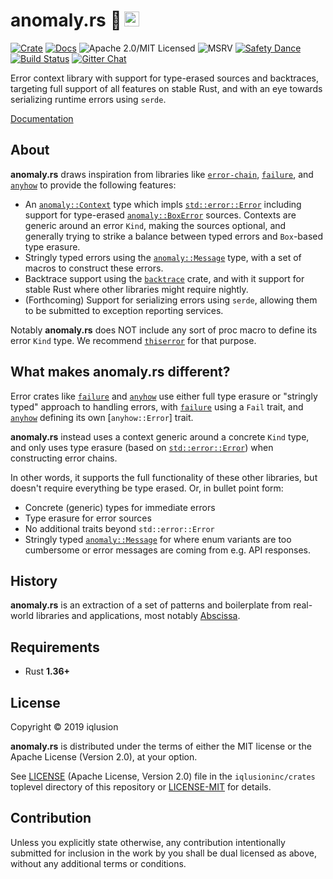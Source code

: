 # anomaly.rs 🦠 <a href="https://www.iqlusion.io"><img src="https://storage.googleapis.com/iqlusion-production-web/img/logo/iqlusion-rings-sm.png" alt="iqlusion" width="24" height="24"></a>

[![Crate][crate-image]][crate-link]
[![Docs][docs-image]][docs-link]
![Apache 2.0/MIT Licensed][license-image]
![MSRV][rustc-image]
[![Safety Dance][safety-image]][safety-link]
[![Build Status][build-image]][build-link]
[![Gitter Chat][gitter-image]][gitter-link]

Error context library with support for type-erased sources and backtraces,
targeting full support of all features on stable Rust, and with an eye towards
serializing runtime errors using `serde`.

[Documentation][docs-link]

## About

**anomaly.rs** draws inspiration from libraries like [`error-chain`],
[`failure`], and [`anyhow`] to provide the following features:

- An [`anomaly::Context`] type which impls [`std::error::Error`] including
  support for type-erased [`anomaly::BoxError`] sources. Contexts are generic
  around an error `Kind`, making the sources optional, and generally trying
  to strike a balance between typed errors and `Box`-based type erasure.
- Stringly typed errors using the [`anomaly::Message`] type, with a set
  of macros to construct these errors.
- Backtrace support using the [`backtrace`] crate, and with it support for
  stable Rust where other libraries might require nightly.
- (Forthcoming) Support for serializing errors using `serde`, allowing them
  to be submitted to exception reporting services.

Notably **anomaly.rs** does NOT include any sort of proc macro to define
its error `Kind` type. We recommend [`thiserror`] for that purpose.

## What makes anomaly.rs different?

Error crates like [`failure`] and [`anyhow`] use either full type erasure
or "stringly typed" approach to handling errors, with [`failure`] using
a `Fail` trait, and [`anyhow`] defining its own [`anyhow::Error`] trait.

**anomaly.rs** instead uses a context generic around a concrete `Kind`
type, and only uses type erasure (based on [`std::error::Error`]) when
constructing error chains.

In other words, it supports the full functionality of these other libraries,
but doesn't require everything be type erased. Or, in bullet point form:

- Concrete (generic) types for immediate errors
- Type erasure for error sources
- No additional traits beyond `std::error::Error`
- Stringly typed [`anomaly::Message`] for where enum variants are too
  cumbersome or error messages are coming from e.g. API responses.

## History

**anomaly.rs** is an extraction of a set of patterns and boilerplate
from real-world libraries and applications, most notably [Abscissa].

## Requirements

- Rust **1.36+**

## License

Copyright © 2019 iqlusion

**anomaly.rs** is distributed under the terms of either the MIT license
or the Apache License (Version 2.0), at your option.

See [LICENSE] (Apache License, Version 2.0) file in the `iqlusioninc/crates`
toplevel directory of this repository or [LICENSE-MIT] for details.

## Contribution

Unless you explicitly state otherwise, any contribution intentionally
submitted for inclusion in the work by you shall be dual licensed as above,
without any additional terms or conditions.

[//]: # (badges)

[crate-image]: https://img.shields.io/crates/v/anomaly.svg
[crate-link]: https://crates.io/crates/anomaly
[docs-image]: https://docs.rs/anomaly/badge.svg
[docs-link]: https://docs.rs/anomaly/
[license-image]: https://img.shields.io/badge/license-Apache2.0/MIT-blue.svg
[rustc-image]: https://img.shields.io/badge/rustc-1.36+-blue.svg
[safety-image]: https://img.shields.io/badge/unsafe-forbidden-success.svg
[safety-link]: https://github.com/rust-secure-code/safety-dance/
[build-image]: https://github.com/iqlusioninc/crates/workflows/Rust/badge.svg
[build-link]: https://github.com/iqlusioninc/crates/actions
[gitter-image]: https://badges.gitter.im/iqlusioninc/community.svg
[gitter-link]: https://gitter.im/iqlusioninc/community

[//]: # (general links)

[`error-chain`]: https://crates.io/crates/error-chain
[`failure`]: https://crates.io/crates/failure
[`anyhow`]: https://crates.io/crates/anyhow
[`anomaly::Context`]: https://docs.rs/anomaly/latest/anomaly/struct.Context.html
[`std::error::Error`]: https://doc.rust-lang.org/std/error/trait.Error.html
[`anomaly::BoxError`]: https://docs.rs/anomaly/latest/anomaly/type.BoxError.html
[`anomaly::Message`]: https://docs.rs/anomaly/latest/anomaly/struct.Message.html
[`backtrace`]: https://crates.io/crates/backtrace
[`thiserror`]: https://crates.io/crates/thiserror
[Abscissa]: https://github.com/iqlusioninc/abscissa
[LICENSE]: https://github.com/iqlusioninc/crates/blob/master/LICENSE
[LICENSE-MIT]: https://github.com/iqlusioninc/crates/blob/develop/anomaly/LICENSE-MIT
